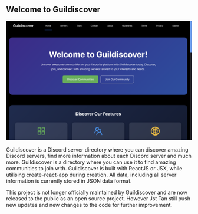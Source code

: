 ## Welcome to Guildiscover 

<img src="Guildiscover.png">

Guildiscover is a Discord server directory where you can discover amazing Discord servers, find more information about each Discord server and much more. Guildiscover is a directory where you can use it to find amazing communities to join with. Guildiscover is built with ReactJS or JSX, while utilising create-react-app during creation. All data, including all server information is currently stored in JSON data format. 

This project is not longer officially maintained by Guildiscover and are now released to the public as an open source project. However Jst Tan still push new updates and new changes to the code for further improvement. 
